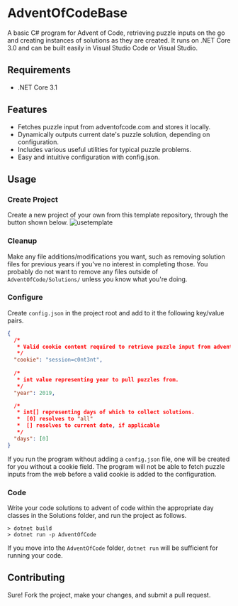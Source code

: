 # AdventOfCodeBase
A basic C# program for Advent of Code, retrieving puzzle inputs on the go and creating instances of solutions as they are created. It runs on .NET Core 3.0 and can be built easily in Visual Studio Code or Visual Studio. 

## Requirements
* .NET Core 3.1

## Features
* Fetches puzzle input from adventofcode.com and stores it locally.
* Dynamically outputs current date's puzzle solution, depending on configuration.
* Includes various useful utilities for typical puzzle problems.
* Easy and intuitive configuration with config.json.

## Usage
### Create Project
Create a new project of your own from this template repository, through the button shown below.
![usetemplate](https://user-images.githubusercontent.com/23259585/95107477-3e522300-073a-11eb-8c80-c0cd4e1b5c11.png)

### Cleanup
Make any file additions/modifications you want, such as removing solution files for previous years if you've no interest in completing those. You probably do not want to remove any files outside of `AdventOfCode/Solutions/` unless you know what you're doing.

### Configure
Create `config.json` in the project root and add to it the following key/value pairs.
```json
{
  /*
   * Valid cookie content required to retrieve puzzle input from adventofcode.com.
   */
  "cookie": "session=c0nt3nt", 
  
  /*
   * int value representing year to pull puzzles from.
   */
  "year": 2019,

  /* 
   * int[] representing days of which to collect solutions. 
   *  [0] resolves to "all" 
   *  [] resolves to current date, if applicable
   */
  "days": [0] 
}
```
If you run the program without adding a `config.json` file, one will be created for you without a cookie field. The program will not be able to fetch puzzle inputs from the web before a valid cookie is added to the configuration.

### Code
Write your code solutions to advent of code within the appropriate day classes in the Solutions folder, and run the project as follows.
```
> dotnet build
> dotnet run -p AdventOfCode
```
If you move into the `AdventOfCode` folder, `dotnet run` will be sufficient for running your code.

## Contributing 
Sure! Fork the project, make your changes, and submit a pull request. 
